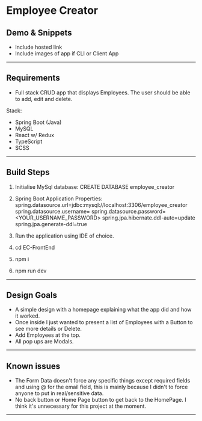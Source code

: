 # Employee Creator

## Demo & Snippets

- Include hosted link
- Include images of app if CLI or Client App

---

## Requirements

- Full stack CRUD app that displays Employees. The user should be able to add, edit and delete.

Stack:

- Spring Boot (Java)
- MySQL
- React w/ Redux
- TypeScript
- SCSS

---

## Build Steps

1. Initialise MySql database:
   CREATE DATABASE employee_creator

2. Spring Boot Application Properties:
   spring.datasource.url=jdbc:mysql://localhost:3306/employee_creator
   spring.datasource.username=<USERNAME>
   spring.datasource.password=<YOUR_USERNAME_PASSWORD>
   spring.jpa.hibernate.ddl-auto=update
   spring.jpa.generate-ddl=true

3. Run the application using IDE of choice.
4. cd EC-FrontEnd
5. npm i
6. npm run dev

---

## Design Goals

- A simple design with a homepage explaining what the app did and how it worked.
- Once inside I just wanted to present a list of Employees with a Button to see more details or Delete.
- Add Employees at the top.
- All pop ups are Modals.

---

## Known issues

- The Form Data doesn't force any specific things except required fields and using @ for the email field, this is mainly because I didn't to force anyone to put in real/sensitive data.
- No back button or Home Page button to get back to the HomePage. I think it's unnecessary for this project at the moment.

---
